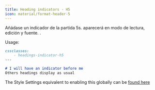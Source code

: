 ```yaml
---
title: Heading indicators - H5
icon: material/format-header-5
---
```


Añádase un indicador de la partida 5s. aparecerá en modo de lectura, edición y fuente.
.

Usage:
```md
cssclasses:
    - headings-indicator-h5
---

# I will have an indicator before me
Others headings display as usual
```

The Style Settings equivalent to enabling this globally can be [found here](。/。/Style-Settings/Editor/Typography/headings/index.md#for-heading-5)
